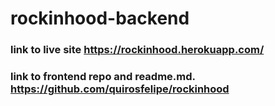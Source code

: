 # rockinhood-backend

### link to live site https://rockinhood.herokuapp.com/

### link to frontend repo and readme.md. https://github.com/quirosfelipe/rockinhood
